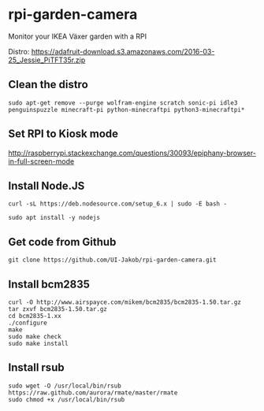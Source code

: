 # rpi-garden-camera
Monitor your IKEA Växer garden with a RPI

Distro: https://adafruit-download.s3.amazonaws.com/2016-03-25_Jessie_PiTFT35r.zip

## Clean the distro
```sudo apt-get remove --purge wolfram-engine scratch sonic-pi idle3 penguinspuzzle minecraft-pi python-minecraftpi python3-minecraftpi*```

## Set RPI to Kiosk mode
http://raspberrypi.stackexchange.com/questions/30093/epiphany-browser-in-full-screen-mode
## Install Node.JS
```curl -sL https://deb.nodesource.com/setup_6.x | sudo -E bash -```

```sudo apt install -y nodejs```
## Get code from Github
```git clone https://github.com/UI-Jakob/rpi-garden-camera.git```

## Install bcm2835
```
curl -O http://www.airspayce.com/mikem/bcm2835/bcm2835-1.50.tar.gz
tar zxvf bcm2835-1.50.tar.gz
cd bcm2835-1.xx
./configure
make
sudo make check
sudo make install
```
## Install rsub
```
sudo wget -O /usr/local/bin/rsub https://raw.github.com/aurora/rmate/master/rmate
sudo chmod +x /usr/local/bin/rsub
```
